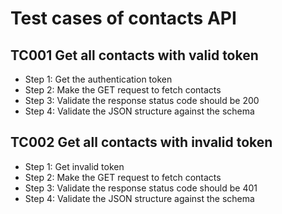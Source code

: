 # Test cases of contacts API

## TC001 Get all contacts with valid token
* Step 1: Get the authentication token
* Step 2: Make the GET request to fetch contacts
* Step 3: Validate the response status code should be 200
* Step 4: Validate the JSON structure against the schema

## TC002 Get all contacts with invalid token
* Step 1: Get invalid token
* Step 2: Make the GET request to fetch contacts
* Step 3: Validate the response status code should be 401
* Step 4: Validate the JSON structure against the schema